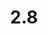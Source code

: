 ---
title: "2.8"
permalink: /publishingapidocs2-8/
course: "Publishing API documentation"
weight: 2.8
---